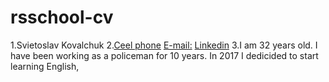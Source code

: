 # rsschool-cv
1.Svietoslav Kovalchuk
2.[Ceel phone](+380500890028) [E-mail:](bigsemus@gmail.com) [Linkedin](www.linkedin.com/in/Svietoslav-Kovalchuk)
3.I am 32 years old. I have been working as a policeman for 10 years. In 2017 I dedicided to start learning English,
